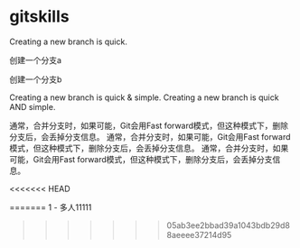 # gitskills

Creating a new branch is quick.

创建一个分支a

创建一个分支b

Creating a new branch is quick & simple.
Creating a new branch is quick AND simple.



通常，合并分支时，如果可能，Git会用Fast forward模式，但这种模式下，删除分支后，会丢掉分支信息。
通常，合并分支时，如果可能，Git会用Fast forward模式，但这种模式下，删除分支后，会丢掉分支信息。
通常，合并分支时，如果可能，Git会用Fast forward模式，但这种模式下，删除分支后，会丢掉分支信息。

<<<<<<< HEAD

<!-- dddd -->
=======
1 - 多人11111
>>>>>>> 05ab3ee2bbad39a1043bdb29d88aeeee37214d95
